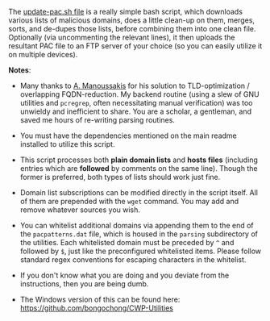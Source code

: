 The [update-pac.sh file](https://github.com/bongochong/CombinedPrivacyBlockLists/blob/master/BLT/update-pac.sh) is a really simple bash script, which downloads various lists of malicious domains, does a little clean-up on them, merges, sorts, and de-dupes those lists, before combining them into one clean file. Optionally (via uncommenting the relevant lines), it then uploads the resultant PAC file to an FTP server of your choice (so you can easily utilize it on multiple devices).

**Notes**:
- Many thanks to [A. Manoussakis](https://savannah.gnu.org/users/amanou) for his solution to TLD-optimization / overlapping FQDN-reduction. My backend routine (using a slew of GNU utilities and `pcregrep`, often necessitating manual verification) was too unwieldy and inefficient to share. You are a scholar, a gentleman, and saved me hours of re-writing parsing routines.

- You must have the dependencies mentioned on the main readme installed to utilize this script.

- This script processes both **plain domain lists** and **hosts files** (including entries which are **followed** by comments on the same line). Though the former is preferred, both types of lists should work just fine.

- Domain list subscriptions can be modified directly in the script itself. All of them are prepended with the `wget` command. You may add and remove whatever sources you wish.

- You can whitelist additional domains via appending them to the end of the `pacpatterns.dat` file, which is housed in the `parsing` subdirectory of the utilities. Each whitelisted domain must be preceded by `^` and followed by `$`, just like the preconfigured whitelisted items. Please follow standard regex conventions for escaping characters in the whitelist.

- If you don't know what you are doing and you deviate from the instructions, then you are being dumb.

- The Windows version of this can be found here: https://github.com/bongochong/CWP-Utilities

